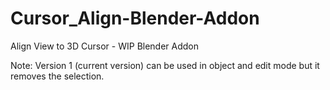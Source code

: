 # Cursor_Align-Blender-Addon
Align View to 3D Cursor - WIP Blender Addon

Note: Version 1 (current version) can be used in object and edit mode but it removes the selection.
